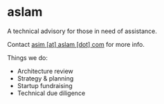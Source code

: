 # aslam

A technical advisory for those in need of assistance.

Contact [asim [at] aslam [dot] com](mailto:asim@aslam.com) for more info.

Things we do:

- Architecture review
- Strategy & planning
- Startup fundraising
- Technical due diligence
